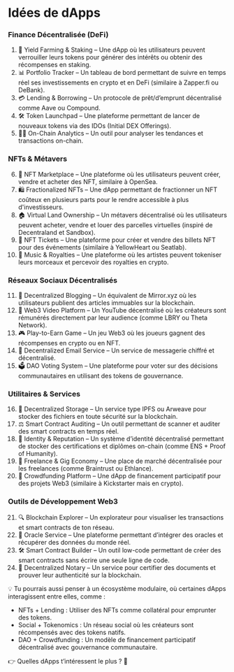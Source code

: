 

# Idées de dApps

### Finance Décentralisée (DeFi)
1. 🏦 Yield Farming & Staking – Une dApp où les utilisateurs peuvent verrouiller leurs tokens pour générer des intérêts ou obtenir des récompenses en staking.
2. 📊 Portfolio Tracker – Un tableau de bord permettant de suivre en temps réel ses investissements en crypto et en DeFi (similaire à Zapper.fi ou DeBank).
3. 💳 Lending & Borrowing – Un protocole de prêt/d’emprunt décentralisé comme Aave ou Compound.
4. 🛠 Token Launchpad – Une plateforme permettant de lancer de nouveaux tokens via des IDOs (Initial DEX Offerings).
5. 🕵️‍♂️ On-Chain Analytics – Un outil pour analyser les tendances et transactions on-chain.

### NFTs & Métavers
6. 🎨 NFT Marketplace – Une plateforme où les utilisateurs peuvent créer, vendre et acheter des NFT, similaire à OpenSea.
7. 🛍️ Fractionalized NFTs – Une dApp permettant de fractionner un NFT coûteux en plusieurs parts pour le rendre accessible à plus d'investisseurs.
8. 🏠 Virtual Land Ownership – Un métavers décentralisé où les utilisateurs peuvent acheter, vendre et louer des parcelles virtuelles (inspiré de Decentraland et Sandbox).
9. 🔖 NFT Tickets – Une plateforme pour créer et vendre des billets NFT pour des événements (similaire à YellowHeart ou Seatlab).
10. 📀 Music & Royalties – Une plateforme où les artistes peuvent tokeniser leurs morceaux et percevoir des royalties en crypto.

### Réseaux Sociaux Décentralisés
11. 📡 Decentralized Blogging – Un équivalent de Mirror.xyz où les utilisateurs publient des articles immuables sur la blockchain.
12. 🎥 Web3 Video Platform – Un YouTube décentralisé où les créateurs sont rémunérés directement par leur audience (comme LBRY ou Theta Network).
13. 🎮 Play-to-Earn Game – Un jeu Web3 où les joueurs gagnent des récompenses en crypto ou en NFT.
14. 📩 Decentralized Email Service – Un service de messagerie chiffré et décentralisé.
15. 🗳 DAO Voting System – Une plateforme pour voter sur des décisions communautaires en utilisant des tokens de gouvernance.

### Utilitaires & Services
16. 📜 Decentralized Storage – Un service type IPFS ou Arweave pour stocker des fichiers en toute sécurité sur la blockchain.
17. ⚖️ Smart Contract Auditing – Un outil permettant de scanner et auditer des smart contracts en temps réel.
18. 🔑 Identity & Reputation – Un système d’identité décentralisé permettant de stocker des certifications et diplômes on-chain (comme ENS + Proof of Humanity).
19. 💼 Freelance & Gig Economy – Une place de marché décentralisée pour les freelances (comme Braintrust ou Ethlance).
20. 🚀 Crowdfunding Platform – Une dApp de financement participatif pour des projets Web3 (similaire à Kickstarter mais en crypto).

### Outils de Développement Web3
21. 🔍 Blockchain Explorer – Un explorateur pour visualiser les transactions et smart contracts de ton réseau.
22. 📡 Oracle Service – Une plateforme permettant d’intégrer des oracles et récupérer des données du monde réel.
23. 🛠 Smart Contract Builder – Un outil low-code permettant de créer des smart contracts sans écrire une seule ligne de code.
24. 📜 Decentralized Notary – Un service pour certifier des documents et prouver leur authenticité sur la blockchain.

💡 Tu pourrais aussi penser à un écosystème modulaire, où certaines dApps interagissent entre elles, comme :
- NFTs + Lending : Utiliser des NFTs comme collatéral pour emprunter des tokens.
- Social + Tokenomics : Un réseau social où les créateurs sont récompensés avec des tokens natifs.
- DAO + Crowdfunding : Un modèle de financement participatif décentralisé avec gouvernance communautaire.

👉 Quelles dApps t’intéressent le plus ? 🚀
